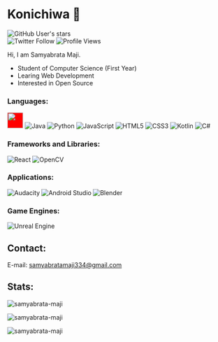 # Konichiwa 👋

![GitHub User's stars](https://img.shields.io/github/stars/samyabrata-maji?style=flat-square)  
![Twitter Follow](https://img.shields.io/twitter/follow/sammaji15?style=flat-square)
![Profile Views](https://komarev.com/ghpvc/?username=samyabrata-maji&style=flat-square)

Hi, I am Samyabrata Maji.

- Student of Computer Science (First Year)
- Learing Web Development
- Interested in Open Source

### Languages:
<style>
    #imgjava {
        background:red
    }
    #imgjava:hover {
        background: yellow
    }
</style>
<a href="#"><img id="imgjava" height=36 src="https://cdn.jsdelivr.net/gh/devicons/devicon/icons/java/java-original.svg" /></a>
![Java](https://img.shields.io/badge/java-%23ED8B00.svg?style=for-the-badge&logo=java&logoColor=white)
![Python](https://img.shields.io/badge/python-3670A0?style=for-the-badge&logo=python&logoColor=ffdd54)
![JavaScript](https://img.shields.io/badge/javascript-%23323330.svg?style=for-the-badge&logo=javascript&logoColor=%23F7DF1E)
![HTML5](https://img.shields.io/badge/html5-%23E34F26.svg?style=for-the-badge&logo=html5&logoColor=white)
![CSS3](https://img.shields.io/badge/css3-%231572B6.svg?style=for-the-badge&logo=css3&logoColor=white)
![Kotlin](https://img.shields.io/badge/kotlin-%237F52FF.svg?style=for-the-badge&logo=kotlin&logoColor=white)
![C#](https://img.shields.io/badge/c%23-%23239120.svg?style=for-the-badge&logo=c-sharp&logoColor=white)

### Frameworks and Libraries:

![React](https://img.shields.io/badge/react-%2320232a.svg?style=for-the-badge&logo=react&logoColor=%2361DAFB)
![OpenCV](https://img.shields.io/badge/opencv-%23white.svg?style=for-the-badge&logo=opencv&logoColor=white)

<!-- ![NumPy](https://img.shields.io/badge/numpy-%23013243.svg?style=for-the-badge&logo=numpy&logoColor=white)
![Matplotlib](https://img.shields.io/badge/Matplotlib-%23ffffff.svg?style=for-the-badge&logo=Matplotlib&logoColor=black) -->

### Applications:

![Audacity](https://img.shields.io/badge/Audacity-0000CC?style=for-the-badge&logo=audacity&logoColor=white)
![Android Studio](https://img.shields.io/badge/Android%20Studio-3DDC84.svg?style=for-the-badge&logo=android-studio&logoColor=white)
![Blender](https://img.shields.io/badge/blender-%23F5792A.svg?style=for-the-badge&logo=blender&logoColor=white)

### Game Engines:

![Unreal Engine](https://img.shields.io/badge/unreal%20engine-%23313131.svg?style=for-the-badge&logo=unrealengine&logoColor=white)

## Contact:

E-mail: samyabratamaji334@gmail.com

## Stats:

<!-- <p><img align="center" src="https://github-readme-stats.vercel.app/api/top-langs?username=samyabrata-maji&show_icons=true&locale=en&layout=compact&hide=css,html" alt="samyabrata-maji" /></p> -->
<p><img align="center" src="https://github-readme-stats.vercel.app/api/top-langs?username=samyabrata-maji&theme=dark&show_icons=true&locale=en&layout=compact&" alt="samyabrata-maji" /></p>

<p><img align="center" src="https://github-readme-stats.vercel.app/api?username=samyabrata-maji&theme=dark&show_icons=true&locale=en" alt="samyabrata-maji" /></p>

<p><img align="center" src="https://github-readme-streak-stats.herokuapp.com/?user=samyabrata-maji&theme=dark" alt="samyabrata-maji" /></p>

